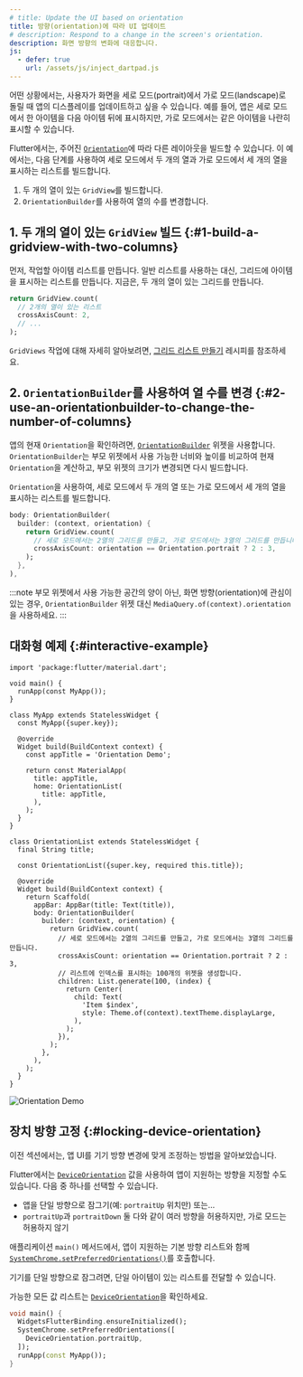 ```yaml
---
# title: Update the UI based on orientation
title: 방향(orientation)에 따라 UI 업데이트
# description: Respond to a change in the screen's orientation.
description: 화면 방향의 변화에 ​​대응합니다.
js:
  - defer: true
    url: /assets/js/inject_dartpad.js
---
```


<?code-excerpt path-base="cookbook/design/orientation"?>

어떤 상황에서는, 사용자가 화면을 세로 모드(portrait)에서 가로 모드(landscape)로 돌릴 때
앱의 디스플레이를 업데이트하고 싶을 수 있습니다. 
예를 들어, 앱은 세로 모드에서 한 아이템을 다음 아이템 뒤에 표시하지만, 
가로 모드에서는 같은 아이템을 나란히 표시할 수 있습니다.

Flutter에서는, 주어진 [`Orientation`][]에 따라 다른 레이아웃을 빌드할 수 있습니다. 
이 예에서는, 다음 단계를 사용하여 세로 모드에서 두 개의 열과 가로 모드에서 세 개의 열을 표시하는 리스트를 빌드합니다.

  1. 두 개의 열이 있는 `GridView`를 빌드합니다.
  2. `OrientationBuilder`를 사용하여 열의 수를 변경합니다.

## 1. 두 개의 열이 있는 `GridView` 빌드 {:#1-build-a-gridview-with-two-columns}

먼저, 작업할 아이템 리스트를 만듭니다. 
일반 리스트를 사용하는 대신, 그리드에 아이템을 표시하는 리스트를 만듭니다. 
지금은, 두 개의 열이 있는 그리드를 만듭니다.

<?code-excerpt "lib/partials.dart (GridViewCount)"?>
```dart
return GridView.count(
  // 2개의 열이 있는 리스트
  crossAxisCount: 2,
  // ...
);
```

`GridViews` 작업에 대해 자세히 알아보려면, 
[그리드 리스트 만들기][Creating a grid list] 레시피를 참조하세요.

## 2. `OrientationBuilder`를 사용하여 열 수를 변경 {:#2-use-an-orientationbuilder-to-change-the-number-of-columns}

앱의 현재 `Orientation`을 확인하려면, [`OrientationBuilder`][] 위젯을 사용합니다. 
`OrientationBuilder`는 부모 위젯에서 사용 가능한 너비와 높이를 비교하여 현재 `Orientation`을 계산하고, 
부모 위젯의 크기가 변경되면 다시 빌드합니다.

`Orientation`을 사용하여, 세로 모드에서 두 개의 열 또는 가로 모드에서 세 개의 열을 표시하는 리스트를 빌드합니다.

<?code-excerpt "lib/partials.dart (OrientationBuilder)"?>
```dart
body: OrientationBuilder(
  builder: (context, orientation) {
    return GridView.count(
      // 세로 모드에서는 2열의 그리드를 만들고, 가로 모드에서는 3열의 그리드를 만듭니다.
      crossAxisCount: orientation == Orientation.portrait ? 2 : 3,
    );
  },
),
```

:::note
부모 위젯에서 사용 가능한 공간의 양이 아닌, 화면 방향(orientation)에 관심이 있는 경우, 
`OrientationBuilder` 위젯 대신 `MediaQuery.of(context).orientation`을 사용하세요.
:::

## 대화형 예제 {:#interactive-example}

<?code-excerpt "lib/main.dart"?>
```dartpad title="Flutter app orientation hands-on example in DartPad" run="true"
import 'package:flutter/material.dart';

void main() {
  runApp(const MyApp());
}

class MyApp extends StatelessWidget {
  const MyApp({super.key});

  @override
  Widget build(BuildContext context) {
    const appTitle = 'Orientation Demo';

    return const MaterialApp(
      title: appTitle,
      home: OrientationList(
        title: appTitle,
      ),
    );
  }
}

class OrientationList extends StatelessWidget {
  final String title;

  const OrientationList({super.key, required this.title});

  @override
  Widget build(BuildContext context) {
    return Scaffold(
      appBar: AppBar(title: Text(title)),
      body: OrientationBuilder(
        builder: (context, orientation) {
          return GridView.count(
            // 세로 모드에서는 2열의 그리드를 만들고, 가로 모드에서는 3열의 그리드를 만듭니다.
            crossAxisCount: orientation == Orientation.portrait ? 2 : 3,
            // 리스트에 인덱스를 표시하는 100개의 위젯을 생성합니다.
            children: List.generate(100, (index) {
              return Center(
                child: Text(
                  'Item $index',
                  style: Theme.of(context).textTheme.displayLarge,
                ),
              );
            }),
          );
        },
      ),
    );
  }
}
```

<noscript>
  <img src="/assets/images/docs/cookbook/orientation.gif" alt="Orientation Demo" class="site-mobile-screenshot" />
</noscript>

## 장치 방향 고정 {:#locking-device-orientation}

이전 섹션에서는, 앱 UI를 기기 방향 변경에 맞게 조정하는 방법을 알아보았습니다.

Flutter에서는 [`DeviceOrientation`] 값을 사용하여 앱이 지원하는 방향을 지정할 수도 있습니다. 
다음 중 하나를 선택할 수 있습니다.

- 앱을 단일 방향으로 잠그기(예: `portraitUp` 위치만) 또는...
- `portraitUp`과 `portraitDown` 둘 다와 같이 여러 방향을 허용하지만, 가로 모드는 허용하지 않기

애플리케이션 `main()` 메서드에서, 
앱이 지원하는 기본 방향 리스트와 함께 [`SystemChrome.setPreferredOrientations()`]를 호출합니다.

기기를 단일 방향으로 잠그려면, 단일 아이템이 있는 리스트를 전달할 수 있습니다.

가능한 모든 값 리스트는 [`DeviceOrientation`]을 확인하세요.

<?code-excerpt "lib/orientation.dart (PreferredOrientations)"?>
```dart
void main() {
  WidgetsFlutterBinding.ensureInitialized();
  SystemChrome.setPreferredOrientations([
    DeviceOrientation.portraitUp,
  ]);
  runApp(const MyApp());
}
```


[Creating a grid list]: /cookbook/lists/grid-lists
[`DeviceOrientation`]: {{site.api}}/flutter/services/DeviceOrientation.html
[`OrientationBuilder`]: {{site.api}}/flutter/widgets/OrientationBuilder-class.html
[`Orientation`]: {{site.api}}/flutter/widgets/Orientation.html
[`SystemChrome.setPreferredOrientations()`]: {{site.api}}/flutter/services/SystemChrome/setPreferredOrientations.html
